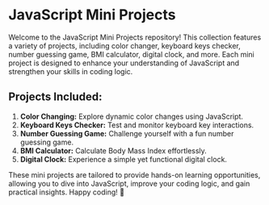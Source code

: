 # JavaScript Mini Projects

Welcome to the JavaScript Mini Projects repository! This collection features a variety of projects, including color changer, keyboard keys checker, number guessing game, BMI calculator, digital clock, and more. Each mini project is designed to enhance your understanding of JavaScript and strengthen your skills in coding logic.

## Projects Included:

1. **Color Changing:** Explore dynamic color changes using JavaScript.
2. **Keyboard Keys Checker:** Test and monitor keyboard key interactions.
3. **Number Guessing Game:** Challenge yourself with a fun number guessing game.
4. **BMI Calculator:** Calculate Body Mass Index effortlessly.
5. **Digital Clock:** Experience a simple yet functional digital clock.

These mini projects are tailored to provide hands-on learning opportunities, allowing you to dive into JavaScript, improve your coding logic, and gain practical insights. Happy coding! 🚀